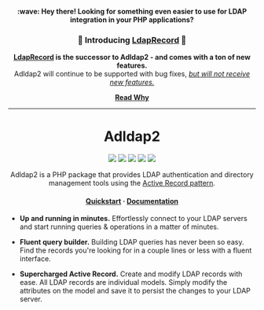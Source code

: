 <p align="center">
<strong>:wave: Hey there! Looking for something even easier to use for LDAP integration in your PHP applications?</strong>
</br>
<h3 align="center">
 🎉 Introducing <a href="https://github.com/DirectoryTree/LdapRecord" target="_blank" title="LdapRecord GitHub Repository">LdapRecord</a> 🎉
</h3>
</p>

<p align="center">
    <strong>
        <a href="https://ldaprecord.com">LdapRecord</a> is the successor to Adldap2 - and comes with a ton of new features.
    </strong> </br> Adldap2 will continue to be supported with bug fixes, <i><u>but will not receive new features.</u></i>
</p>

<p align="center">
 <strong>
 <a href="https://stevebauman.ca/posts/why-ldap-record/">Read Why</a>
 </strong>
</p>

<hr/>

<h1 align="center">Adldap2</h1>

<p align="center">
    <a href="https://travis-ci.org/Adldap2/Adldap2"><img src="https://img.shields.io/travis/Adldap2/Adldap2.svg?style=flat-square"/></a>
    <a href="https://scrutinizer-ci.com/g/Adldap2/Adldap2/?branch=master"><img src="https://img.shields.io/scrutinizer/g/adLDAP2/adLDAP2/master.svg?style=flat-square"/></a>
    <a href="https://packagist.org/packages/adldap2/adldap2"><img src="https://img.shields.io/packagist/dt/adldap2/adldap2.svg?style=flat-square"/></a>
    <a href="https://packagist.org/packages/adldap2/adldap2"><img src="https://img.shields.io/packagist/v/adldap2/adldap2.svg?style=flat-square"/></a>
    <a href="https://packagist.org/packages/adldap2/adldap2"><img src="https://img.shields.io/packagist/l/adldap2/adldap2.svg?style=flat-square"/></a>
</p>

<p align="center">
    Adldap2 is a PHP package that provides LDAP authentication and directory management tools using the <a href="https://en.wikipedia.org/wiki/Active_record_pattern">Active Record pattern</a>.
</p>

<h4 align="center">
    <a href="http://adldap2.github.io/Adldap2/#/?id=quick-start">Quickstart</a>
    <span> · </span>
    <a href="http://adldap2.github.io/Adldap2/">Documentation</a>
</h4>

- **Up and running in minutes.** Effortlessly connect to your LDAP servers and start running queries & operations in a matter of minutes.

- **Fluent query builder.** Building LDAP queries has never been so easy. Find the records you're looking for in a couple lines or less with a fluent interface.

- **Supercharged Active Record.** Create and modify LDAP records with ease. All LDAP records are individual models. Simply modify the attributes on the model and save it to persist the changes to your LDAP server.
